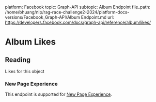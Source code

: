 platform: Facebook
topic: Graph-API
subtopic: Album Endpoint
file_path: /home/bhuang/nlp/rag-race-challenge2-2024/platform-docs-versions/Facebook_Graph-API/Album Endpoint.md
url: https://developers.facebook.com/docs/graph-api/reference/album/likes/

# Album Likes

## Reading

Likes for this object

### New Page Experience

This endpoint is supported for [New Page Experience](https://developers.facebook.com/docs/pages/new-pages-experience/).